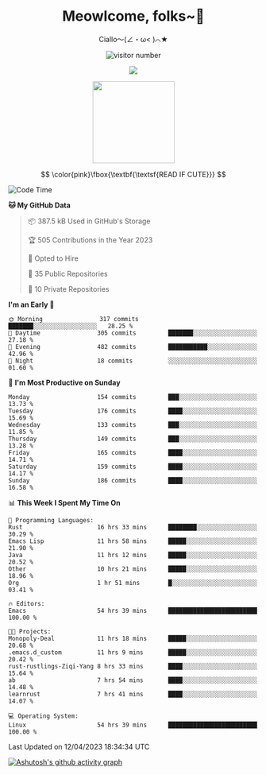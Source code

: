 <div align="center">
  <h1>Meowlcome, folks~👋</h1>
  <p>Ciallo～(∠・ω< )⌒★</p>
</div>

<p align="center">
  <img src="https://count.getloli.com/get/@Ziqi-Yang?theme=rule34" alt="visitor number" />
</p>

<p align="center">
  <img src="https://skillicons.dev/icons?i=rust,c,py,flutter,go,java,js,bash,linux,emacs" />
</p>
<p align="center">
  <img height="165" src="https://github-readme-stats.vercel.app/api?username=Ziqi-Yang&show_icons=true&include_all_commits=true&hide_border=true" />
</p>

$$
\color{pink}\fbox{\textbf{\textsf{READ IF CUTE}}}
$$

<!--START_SECTION:waka-->
![Code Time](http://img.shields.io/badge/Code%20Time-888%20hrs%2041%20mins-blue)

**🐱 My GitHub Data** 

> 📦 387.5 kB Used in GitHub's Storage 
 > 
> 🏆 505 Contributions in the Year 2023
 > 
> 💼 Opted to Hire
 > 
> 📜 35 Public Repositories 
 > 
> 🔑 10 Private Repositories 
 > 
**I'm an Early 🐤** 

```text
🌞 Morning                317 commits         ███████░░░░░░░░░░░░░░░░░░   28.25 % 
🌆 Daytime                305 commits         ███████░░░░░░░░░░░░░░░░░░   27.18 % 
🌃 Evening                482 commits         ███████████░░░░░░░░░░░░░░   42.96 % 
🌙 Night                  18 commits          ░░░░░░░░░░░░░░░░░░░░░░░░░   01.60 % 
```
📅 **I'm Most Productive on Sunday** 

```text
Monday                   154 commits         ███░░░░░░░░░░░░░░░░░░░░░░   13.73 % 
Tuesday                  176 commits         ████░░░░░░░░░░░░░░░░░░░░░   15.69 % 
Wednesday                133 commits         ███░░░░░░░░░░░░░░░░░░░░░░   11.85 % 
Thursday                 149 commits         ███░░░░░░░░░░░░░░░░░░░░░░   13.28 % 
Friday                   165 commits         ████░░░░░░░░░░░░░░░░░░░░░   14.71 % 
Saturday                 159 commits         ████░░░░░░░░░░░░░░░░░░░░░   14.17 % 
Sunday                   186 commits         ████░░░░░░░░░░░░░░░░░░░░░   16.58 % 
```


📊 **This Week I Spent My Time On** 

```text
💬 Programming Languages: 
Rust                     16 hrs 33 mins      ████████░░░░░░░░░░░░░░░░░   30.29 % 
Emacs Lisp               11 hrs 58 mins      █████░░░░░░░░░░░░░░░░░░░░   21.90 % 
Java                     11 hrs 12 mins      █████░░░░░░░░░░░░░░░░░░░░   20.52 % 
Other                    10 hrs 21 mins      █████░░░░░░░░░░░░░░░░░░░░   18.96 % 
Org                      1 hr 51 mins        █░░░░░░░░░░░░░░░░░░░░░░░░   03.41 % 

🔥 Editors: 
Emacs                    54 hrs 39 mins      █████████████████████████   100.00 % 

🐱‍💻 Projects: 
Monopoly-Deal            11 hrs 18 mins      █████░░░░░░░░░░░░░░░░░░░░   20.68 % 
.emacs.d_custom          11 hrs 9 mins       █████░░░░░░░░░░░░░░░░░░░░   20.42 % 
rust-rustlings-Ziqi-Yang 8 hrs 33 mins       ████░░░░░░░░░░░░░░░░░░░░░   15.64 % 
ab                       7 hrs 54 mins       ████░░░░░░░░░░░░░░░░░░░░░   14.48 % 
learnrust                7 hrs 41 mins       ████░░░░░░░░░░░░░░░░░░░░░   14.07 % 

💻 Operating System: 
Linux                    54 hrs 39 mins      █████████████████████████   100.00 % 
```


 Last Updated on 12/04/2023 18:34:34 UTC
<!--END_SECTION:waka-->


[![Ashutosh's github activity graph](https://github-readme-activity-graph.cyclic.app/graph?username=Ziqi-Yang&theme=github)](https://github.com/ashutosh00710/github-readme-activity-graph)
